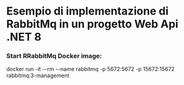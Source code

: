 # Esempio di implementazione di RabbitMq in un progetto Web Api .NET 8

### Start RRabbitMq Docker image:

docker run -it --rm --name rabbitmq -p 5672:5672 -p 15672:15672 rabbitmq:3-management